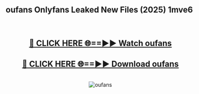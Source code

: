 <h2>oufans Onlyfans Leaked New Files (2025) 1mve6</h2>
<br>
<div align="center">
<h2><a href="https://mediafiles.top/oufans&ref=git" rel="nofollow">🔴 CLICK HERE 🌐==►► Watch oufans</a></h2>
<h2><a href="https://mediafiles.top/oufans&ref=git" rel="nofollow">🔴 CLICK HERE 🌐==►► Download oufans</a></h2>
<br>
<a href="https://mediafiles.top/oufans&ref=git" rel="nofollow" data-target="animated-image.originalLink"><img src="https://i.ibb.co.com/xMMVF88/686577567.gif" alt="oufans" style="max-width: 100%; display: inline-block;" data-target="animated-image.originalImage"></a>
</div>
<br>
<br>